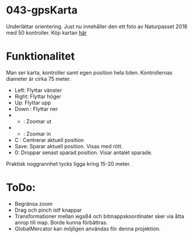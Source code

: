 # 043-gpsKarta

Underlättar orientering.
Just nu innehåller den ett foto av Naturpasset 2018 med 50 kontroller. 
Köp kartan [här](http://www.skogsluffarna.se/Arrangemang/Naturpasset)

# Funktionalitet

Man ser karta, kontroller samt egen position hela tiden.
Kontrollernas diameter är cirka 75 meter.

* Left: Flyttar vänster
* Right: Flyttar höger
* Up: Flyttar upp
* Down : Flyttar ner
* - : Zoomar ut
* + : Zoomar in
* C : Centrerar aktuell position
* Save: Sparar aktuell position. Visas med rött.
* 0: Droppar senast sparad position. Visar antalet sparade.

Praktisk noggrannhet tycks ligga kring 15-20 meter.

# ToDo:

*	Begränsa zoom
*	Drag och pinch istf knappar
*	Transformationer mellan wgs84 och bitmappskoordinater sker via åtta anrop till map. Borde kunna förbättras. 
*	GlobalMercator kan möjligen användas för denna projektion.


